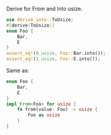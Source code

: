Derive for From and Into usize.
```rust
use derive_into::ToUsize;
#[derive(ToUsize)]
enum Foo {
    Bar,
    E
}
assert_eq!(0_usize, Foo::Bar.into());
assert_eq!(1_usize, Foo::E.into());
```
Same as:
```rust
enum Foo {
    Bar,
    E
}
impl From<Foo> for usize {
    fn from(value: Foo) -> usize {
        Foo as usize
    }
}
```

